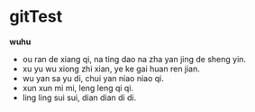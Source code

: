 # gitTest
**wuhu**
- ou ran de xiang qi, na ting dao na zha yan jing de sheng yin.
- xu yu wu xiong zhi xian, ye ke gai huan ren jian.
- wu yan sa yu di, chui yan niao niao qi.
- xun xun mi mi, leng leng qi qi.
- ling ling sui sui, dian dian di di.

